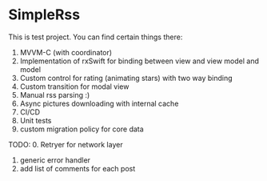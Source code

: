 # SimpleRss
This is test project. You can find certain things there:

1. MVVM-C (with coordinator)
2. Implementation of rxSwift for binding between view and view model and model
3. Custom control for rating (animating stars) with two way binding
4. Custom transition for modal view
5. Manual rss parsing :)
6. Async pictures downloading with internal cache
7. CI/CD
8. Unit tests
9. custom migration policy for core data

TODO:
0. Retryer for network layer
1. generic error handler
2. add list of comments for each post
